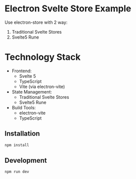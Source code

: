 # Electron Svelte Store Example

Use electron-store with 2 way:

1. Traditional Svelte Stores
2. Svelte5 Rune

# Technology Stack

- Frontend:
  - Svelte 5
  - TypeScript
  - Vite (via electron-vite)
- State Management:
  - Traditional Svelte Stores
  - Svelte5 Rune
- Build Tools:
  - electron-vite
  - TypeScript

## Installation

```bash
npm install
```

## Development

```bash
npm run dev
```
